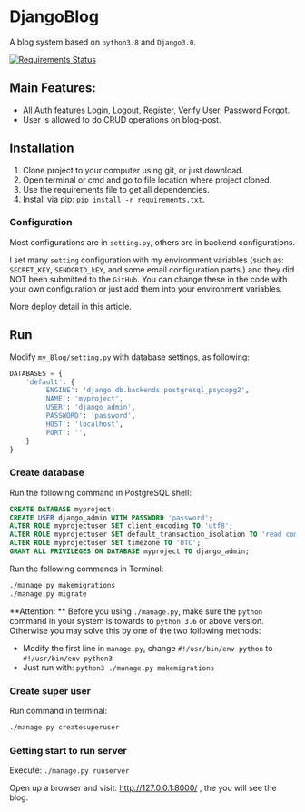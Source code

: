 # DjangoBlog


A blog system based on `python3.8` and `Django3.0`.

[![Requirements Status](https://requires.io/github/liangliangyy/DjangoBlog/requirements.svg?branch=master)](https://requires.io/github/liangliangyy/DjangoBlog/requirements/?branch=master)  

## Main Features:
- All Auth features Login, Logout, Register, Verify User, Password Forgot.
- User is allowed to do CRUD operations on blog-post.

## Installation

1. Clone project to your computer using git, or just download.
2. Open terminal or cmd and go to file location where project cloned.
3. Use the requirements file to get all dependencies.
4. Install via pip: `pip install -r requirements.txt`.

### Configuration
Most configurations are in `setting.py`, others are in backend configurations.

I set many `setting` configuration with my environment variables (such as: `SECRET_KEY`, `SENDGRID_kEY`, and some email configuration parts.) and they did NOT been submitted to the `GitHub`. You can change these in the code with your own configuration or just add them into your environment variables.

More deploy detail in this article.

## Run

Modify `my_Blog/setting.py` with database settings, as following:

```python
DATABASES = {
    'default': {
        'ENGINE': 'django.db.backends.postgresql_psycopg2',
        'NAME': 'myproject',
        'USER': 'django_admin',
        'PASSWORD': 'password',
        'HOST': 'localhost',
        'PORT': '',
    }
}
```

### Create database
Run the following command in PostgreSQL shell:

```sql
CREATE DATABASE myproject; 
CREATE USER django_admin WITH PASSWORD 'password';
ALTER ROLE myprojectuser SET client_encoding TO 'utf8';
ALTER ROLE myprojectuser SET default_transaction_isolation TO 'read committed';
ALTER ROLE myprojectuser SET timezone TO 'UTC';
GRANT ALL PRIVILEGES ON DATABASE myproject TO django_admin;
```

Run the following commands in Terminal:
```bash
./manage.py makemigrations
./manage.py migrate
```

**Attention: ** Before you using `./manage.py`, make sure the `python` command in your system is towards to `python 3.6` or above version. Otherwise you may solve this by one of the two following methods:
- Modify the first line in `manage.py`, change `#!/usr/bin/env python` to `#!/usr/bin/env python3`
- Just run with: `python3 ./manage.py makemigrations`

### Create super user

Run command in terminal:
```bash
./manage.py createsuperuser
```

### Getting start to run server
Execute: `./manage.py runserver`

Open up a browser and visit: http://127.0.0.1:8000/ , the you will see the blog.


